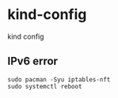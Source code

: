 # kind-config
kind config

## IPv6 error
```
sudo pacman -Syu iptables-nft
sudo systemctl reboot
```


